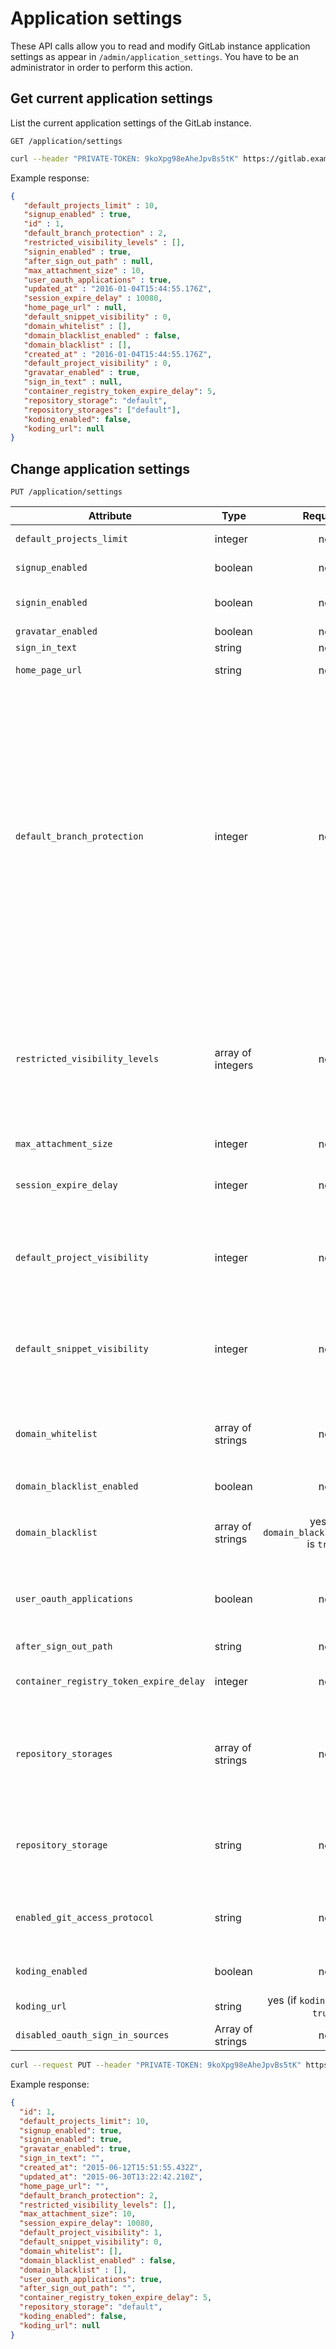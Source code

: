 # Application settings

These API calls allow you to read and modify GitLab instance application
settings as appear in `/admin/application_settings`. You have to be an
administrator in order to perform this action.

## Get current application settings

List the current application settings of the GitLab instance.

```
GET /application/settings
```

```bash
curl --header "PRIVATE-TOKEN: 9koXpg98eAheJpvBs5tK" https://gitlab.example.com/api/v3/application/settings
```

Example response:

```json
{
   "default_projects_limit" : 10,
   "signup_enabled" : true,
   "id" : 1,
   "default_branch_protection" : 2,
   "restricted_visibility_levels" : [],
   "signin_enabled" : true,
   "after_sign_out_path" : null,
   "max_attachment_size" : 10,
   "user_oauth_applications" : true,
   "updated_at" : "2016-01-04T15:44:55.176Z",
   "session_expire_delay" : 10080,
   "home_page_url" : null,
   "default_snippet_visibility" : 0,
   "domain_whitelist" : [],
   "domain_blacklist_enabled" : false,
   "domain_blacklist" : [],
   "created_at" : "2016-01-04T15:44:55.176Z",
   "default_project_visibility" : 0,
   "gravatar_enabled" : true,
   "sign_in_text" : null,
   "container_registry_token_expire_delay": 5,
   "repository_storage": "default",
   "repository_storages": ["default"],
   "koding_enabled": false,
   "koding_url": null
}
```

## Change application settings

```
PUT /application/settings
```

| Attribute | Type | Required | Description |
| --------- | ---- | :------: | ----------- |
| `default_projects_limit` | integer  | no | Project limit per user. Default is `10` |
| `signup_enabled`    | boolean | no  | Enable registration. Default is `true`. |
| `signin_enabled`    | boolean | no  | Enable login via a GitLab account. Default is `true`. |
| `gravatar_enabled`  | boolean | no  | Enable Gravatar |
| `sign_in_text`      | string  | no  | Text on login page |
| `home_page_url`     | string  | no  | Redirect to this URL when not logged in |
| `default_branch_protection` | integer | no | Determine if developers can push to master. Can take `0` _(not protected, both developers and masters can push new commits, force push or delete the branch)_, `1` _(partially protected, developers can push new commits, but cannot force push or delete the branch, masters can do anything)_ or `2` _(fully protected, developers cannot push new commits, force push or delete the branch, masters can do anything)_ as a parameter. Default is `2`. |
| `restricted_visibility_levels` | array of integers | no | Selected levels cannot be used by non-admin users for projects or snippets. Can take `0` _(Private)_, `1` _(Internal)_ and `2` _(Public)_ as a parameter. Default is null which means there is no restriction. |
| `max_attachment_size` | integer | no | Limit attachment size in MB |
| `session_expire_delay` | integer | no | Session duration in minutes. GitLab restart is required to apply changes |
| `default_project_visibility` | integer | no | What visibility level new projects receive. Can take `0` _(Private)_, `1` _(Internal)_ and `2` _(Public)_ as a parameter. Default is `0`.|
| `default_snippet_visibility` | integer | no | What visibility level new snippets receive. Can take `0` _(Private)_, `1` _(Internal)_ and `2` _(Public)_ as a parameter. Default is `0`.|
| `domain_whitelist` | array of strings | no | Force people to use only corporate emails for sign-up. Default is null, meaning there is no restriction. |
| `domain_blacklist_enabled` | boolean | no | Enable/disable the `domain_blacklist` |
| `domain_blacklist` | array of strings | yes (if `domain_blacklist_enabled` is `true`) | People trying to sign-up with emails from this domain will not be allowed to do so. |
| `user_oauth_applications` | boolean | no | Allow users to register any application to use GitLab as an OAuth provider |
| `after_sign_out_path` | string | no | Where to redirect users after logout |
| `container_registry_token_expire_delay` | integer | no | Container Registry token duration in minutes |
| `repository_storages` | array of strings | no | A list of names of enabled storage paths, taken from `gitlab.yml`. New projects will be created in one of these stores, chosen at random. |
| `repository_storage` | string | no | The first entry in `repository_storages`. Deprecated, but retained for compatibility reasons |
| `enabled_git_access_protocol` | string | no | Enabled protocols for Git access. Allowed values are: `ssh`, `http`, and `nil` to allow both protocols. |
| `koding_enabled` | boolean | no | Enable Koding integration. Default is `false`. |
| `koding_url` | string | yes (if `koding_enabled` is `true`) |  The Koding instance URL for integration. |
| `disabled_oauth_sign_in_sources` | Array of strings | no | Disabled OAuth sign-in sources |

```bash
curl --request PUT --header "PRIVATE-TOKEN: 9koXpg98eAheJpvBs5tK" https://gitlab.example.com/api/v3/application/settings?signup_enabled=false&default_project_visibility=1
```

Example response:

```json
{
  "id": 1,
  "default_projects_limit": 10,
  "signup_enabled": true,
  "signin_enabled": true,
  "gravatar_enabled": true,
  "sign_in_text": "",
  "created_at": "2015-06-12T15:51:55.432Z",
  "updated_at": "2015-06-30T13:22:42.210Z",
  "home_page_url": "",
  "default_branch_protection": 2,
  "restricted_visibility_levels": [],
  "max_attachment_size": 10,
  "session_expire_delay": 10080,
  "default_project_visibility": 1,
  "default_snippet_visibility": 0,
  "domain_whitelist": [],
  "domain_blacklist_enabled" : false,
  "domain_blacklist" : [],
  "user_oauth_applications": true,
  "after_sign_out_path": "",
  "container_registry_token_expire_delay": 5,
  "repository_storage": "default",
  "koding_enabled": false,
  "koding_url": null
}
```
